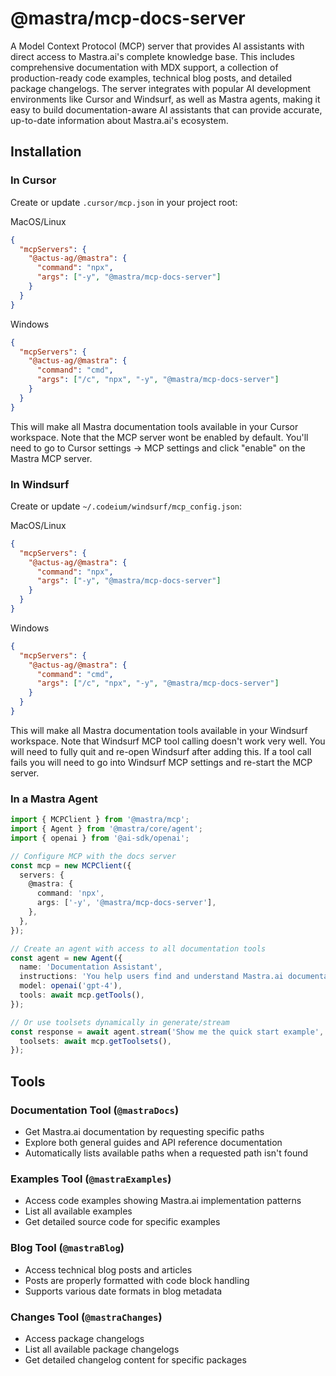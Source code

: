 # @mastra/mcp-docs-server

A Model Context Protocol (MCP) server that provides AI assistants with direct access to Mastra.ai's complete knowledge base. This includes comprehensive documentation with MDX support, a collection of production-ready code examples, technical blog posts, and detailed package changelogs. The server integrates with popular AI development environments like Cursor and Windsurf, as well as Mastra agents, making it easy to build documentation-aware AI assistants that can provide accurate, up-to-date information about Mastra.ai's ecosystem.

## Installation

### In Cursor

Create or update `.cursor/mcp.json` in your project root:

MacOS/Linux

```json
{
  "mcpServers": {
    "@actus-ag/@mastra": {
      "command": "npx",
      "args": ["-y", "@mastra/mcp-docs-server"]
    }
  }
}
```

Windows

```json
{
  "mcpServers": {
    "@actus-ag/@mastra": {
      "command": "cmd",
      "args": ["/c", "npx", "-y", "@mastra/mcp-docs-server"]
    }
  }
}
```

This will make all Mastra documentation tools available in your Cursor workspace.
Note that the MCP server wont be enabled by default. You'll need to go to Cursor settings -> MCP settings and click "enable" on the Mastra MCP server.

### In Windsurf

Create or update `~/.codeium/windsurf/mcp_config.json`:

MacOS/Linux

```json
{
  "mcpServers": {
    "@actus-ag/@mastra": {
      "command": "npx",
      "args": ["-y", "@mastra/mcp-docs-server"]
    }
  }
}
```

Windows

```json
{
  "mcpServers": {
    "@actus-ag/@mastra": {
      "command": "cmd",
      "args": ["/c", "npx", "-y", "@mastra/mcp-docs-server"]
    }
  }
}
```

This will make all Mastra documentation tools available in your Windsurf workspace.
Note that Windsurf MCP tool calling doesn't work very well. You will need to fully quit and re-open Windsurf after adding this.
If a tool call fails you will need to go into Windsurf MCP settings and re-start the MCP server.

### In a Mastra Agent

```typescript
import { MCPClient } from '@mastra/mcp';
import { Agent } from '@mastra/core/agent';
import { openai } from '@ai-sdk/openai';

// Configure MCP with the docs server
const mcp = new MCPClient({
  servers: {
    @mastra: {
      command: 'npx',
      args: ['-y', '@mastra/mcp-docs-server'],
    },
  },
});

// Create an agent with access to all documentation tools
const agent = new Agent({
  name: 'Documentation Assistant',
  instructions: 'You help users find and understand Mastra.ai documentation.',
  model: openai('gpt-4'),
  tools: await mcp.getTools(),
});

// Or use toolsets dynamically in generate/stream
const response = await agent.stream('Show me the quick start example', {
  toolsets: await mcp.getToolsets(),
});
```

## Tools

### Documentation Tool (`@mastraDocs`)

- Get Mastra.ai documentation by requesting specific paths
- Explore both general guides and API reference documentation
- Automatically lists available paths when a requested path isn't found

### Examples Tool (`@mastraExamples`)

- Access code examples showing Mastra.ai implementation patterns
- List all available examples
- Get detailed source code for specific examples

### Blog Tool (`@mastraBlog`)

- Access technical blog posts and articles
- Posts are properly formatted with code block handling
- Supports various date formats in blog metadata

### Changes Tool (`@mastraChanges`)

- Access package changelogs
- List all available package changelogs
- Get detailed changelog content for specific packages
